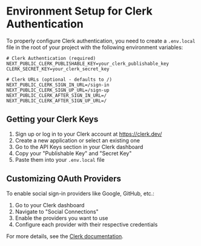 # Environment Setup for Clerk Authentication

To properly configure Clerk authentication, you need to create a `.env.local` file in the root of your project with the following environment variables:

```
# Clerk Authentication (required)
NEXT_PUBLIC_CLERK_PUBLISHABLE_KEY=your_clerk_publishable_key
CLERK_SECRET_KEY=your_clerk_secret_key

# Clerk URLs (optional - defaults to /)
NEXT_PUBLIC_CLERK_SIGN_IN_URL=/sign-in
NEXT_PUBLIC_CLERK_SIGN_UP_URL=/sign-up
NEXT_PUBLIC_CLERK_AFTER_SIGN_IN_URL=/
NEXT_PUBLIC_CLERK_AFTER_SIGN_UP_URL=/
```

## Getting your Clerk Keys

1. Sign up or log in to your Clerk account at https://clerk.dev/
2. Create a new application or select an existing one
3. Go to the API Keys section in your Clerk dashboard
4. Copy your "Publishable Key" and "Secret Key"
5. Paste them into your `.env.local` file

## Customizing OAuth Providers

To enable social sign-in providers like Google, GitHub, etc.:

1. Go to your Clerk dashboard
2. Navigate to "Social Connections"
3. Enable the providers you want to use
4. Configure each provider with their respective credentials

For more details, see the [Clerk documentation](https://clerk.com/docs/authentication/social-connections/overview). 